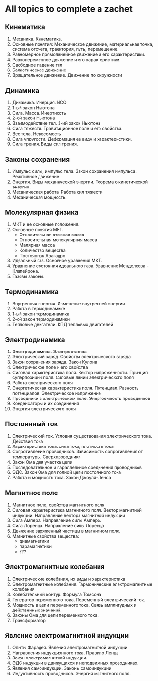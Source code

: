# All topics to complete a zachet

## Кинематика

1. Механика. Кинематика.
2. Основные понятия: Механическое движение, материальная точка, система отсчета, траектория, путь, перемещение.
3. Равномерное прямолинейное движение и его характеристики.
4. Равнопеременное движение и его характеристики.
5. Свободное падение тел
6. Балистическое движение
7. Вращательное движение. Движение по окружности

## Динамика

1. Динамика. Инерция. ИСО
2. 1-ый закон Ньютона
3. Сила. Масса. Инертность
4. 2-ой закон Ньютона
5. Взаимодействие тел. 3-ий закон Ньютона
6. Сила тяжести. Гравитационное поле и его свойства.
7. Вес тела. Невесомость
8. Сила упругости. Деформация ее виду и характеристики.
9. Сила трения. Виды сил трения. 

## Законы сохранения

1. Импульс силы, импульс тела. Закон сохранения импульса. Реактивное движение
3. Энергия. Виды механической энергии. Теорема о кинетической энергии.
4. Механическая работа. Работа сил тяжести
5. Механическая мощность.

## Молекулярная физика

1. МКТ и ее основные положения.
2. Основные понятия МКТ.
   - Относительная атомная масса
   - Относительная молекулярная масса
   - Малярная масса
   - Количество вещества
   - Постоянная Авагадро
3. Идеальный газ. Основное уравнения МКТ.
4. Уравнение состояния идеального газа. Уравнение Менделеева - Клапейрона.
5. Газовы законы.

## Термодинамика

1. Внутренняя энергия. Изменение внутренней энергии
0. Работа в термодинамике
2. 1-ый закон термодинамика
3. 2-ой закон термодинамики
4. Тепловые двигатели. КПД тепловых двигателей

## Электродинамика

1. Электродинамика. Электростатика
1. Электрический заряд. Свойства электрического заряда
2. Закон сохранения заряда. Закон Кулона
3. Электрическое поле и его свойства
4. Силовая характеристика поля. Вектор напряженности. Принцип суперпозиции поля. Силовые линии электрического поля
5. Работа электрического поля
6. Энергетическая характеристика поля. Потенциал. Разность потенциалов. Электрическое напряжение
7. Проводники в электрическом поле. Энергоемкость проводников
8. Конденсаторы и их соединения
9. Энергия электрического поля

## Постоянный ток

1. Электрический ток. Условия существования электрического тока. Действия тока
1. Характеристики тока: сила тока, плотность тока
2. Сопротивление проводников. Зависимость сопротивления от температуры. Сверхпроводники
3. Закон Ома для участка цепи
4. Последовательное и параллельное соединения проводников
5. ЭДС. Закон Ома для полной цепи постоянного тока
6. Работа и мощность тока. Закон Джоуля-Ленса

## Магнитное поле

1. Магнитное поле, свойства магнитного поля
1. Силовая характеристика магнитного поля. Вектор магнитной индукции. Направление вектора магнитной индукции
2. Сила Ампера. Направление силы Ампера.
3. Сила Лоренца. Направление силы Лоренца
4. Движение заряженный частицы в магнитном поле.
5. Магнитные свойства вещества:
   - диамагнетики
   - парамагнетики
   - ???

## Электромагнитные колебания

1. Электрические колебания, их виды и характеристика
1. Электромагнитные колебания. Гармонические электромагнитные колебания
2. Колебательный контур. Формула Томсона
3. Генератор переменного тока. Переменный электрический ток.
4. Мощность в цепи переменного тока. Связь амплитудных и действенных значений.
5. Законы Ома для цепи переменного тока.
6. Трансформатор

## Явление электромагнитной индукции

1. Опыты Фарадея. Явления электромагнитной индукции
1. Направления индукционного тока. Правило Ленца
2. Закон электромагнитной индукции.
3. ЭДС индукции в движущихся и неподвижных проводниках.
4. Явления самоиндукции. Законы самоиндукции
5. Индуктивность проводников. Энергия магнитного поля.


